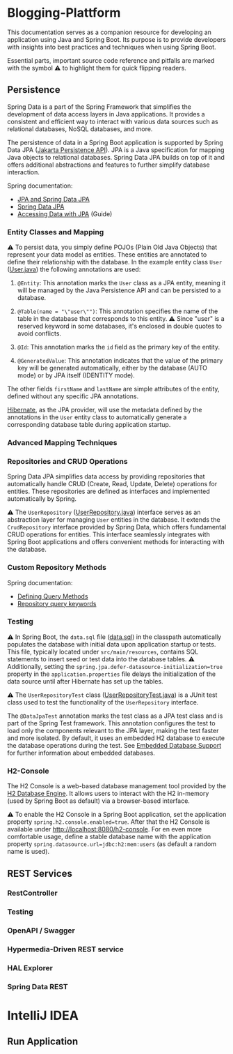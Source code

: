 # Blogging-Plattform

This documentation serves as a companion resource for developing an application using Java and Spring Boot. Its purpose is to provide developers with insights into best practices and techniques when using Spring Boot.

Essential parts, important source code reference and pitfalls are marked with the symbol ⚠️ to highlight them for quick flipping readers.

## Persistence

Spring Data is a part of the Spring Framework that simplifies the development of data access layers in Java applications. It provides a consistent and efficient way to interact with various data sources such as relational databases, NoSQL databases, and more.

The persistence of data in a Spring Boot application is supported by Spring Data JPA ([Jakarta Persistence API](https://de.wikipedia.org/wiki/Jakarta_Persistence_API)). JPA is a Java specification for mapping Java objects to relational databases. Spring Data JPA builds on top of it and offers additional abstractions and features to further simplify database interaction.

Spring documentation:
- [JPA and Spring Data JPA](https://docs.spring.io/spring-boot/docs/current/reference/html/data.html#data.sql.jpa-and-spring-data)
- [Spring Data JPA](https://docs.spring.io/spring-data/jpa/reference/index.html)
- [Accessing Data with JPA](https://spring.io/guides/gs/accessing-data-jpa) (Guide)

### Entity Classes and Mapping

⚠️ To persist data, you simply define POJOs (Plain Old Java Objects) that represent your data model as entities. These entities are annotated to define their relationship with the database. In the example entity class `User` ([User.java](../d9f1756c0291ebfc4809d45250ae1cfd1bb8cbaa/users/src/main/java/de/sboe0705/users/persistence/User.java)) the following annotations are used: 

1. `@Entity`: This annotation marks the `User` class as a JPA entity, meaning it will be managed by the Java Persistence API and can be persisted to a database.

2. `@Table(name = "\"user\"")`: This annotation specifies the name of the table in the database that corresponds to this entity. ⚠️ Since "user" is a reserved keyword in some databases, it's enclosed in double quotes to avoid conflicts.

3. `@Id`: This annotation marks the `id` field as the primary key of the entity.

4. `@GeneratedValue`: This annotation indicates that the value of the primary key will be generated automatically, either by the database (AUTO mode) or by JPA itself (IDENTITY mode).

The other fields `firstName` and `lastName` are simple attributes of the entity, defined without any specific JPA annotations.

[Hibernate](https://de.wikipedia.org/wiki/Hibernate_(Framework)), as the JPA provider, will use the metadata defined by the annotations in the `User` entity class to automatically generate a corresponding database table during application startup.

### Advanced Mapping Techniques

### Repositories and CRUD Operations

Spring Data JPA simplifies data access by providing repositories that automatically handle CRUD (Create, Read, Update, Delete) operations for entities. These repositories are defined as interfaces and implemented automatically by Spring.

⚠️ The `UserRepository` ([UserRepository.java](../d9f1756c0291ebfc4809d45250ae1cfd1bb8cbaa/users/src/main/java/de/sboe0705/users/persistence/UserRepository.java)) interface serves as an abstraction layer for managing `User` entities in the database. It extends the `CrudRepository` interface provided by Spring Data, which offers fundamental CRUD operations for entities. This interface seamlessly integrates with Spring Boot applications and offers convenient methods for interacting with the database.

### Custom Repository Methods

Spring documentation:
- [Defining Query Methods](https://docs.spring.io/spring-data/jpa/reference/data-commons/repositories/query-methods-details.html)
- [Repository query keywords](https://docs.spring.io/spring-data/jpa/reference/data-commons/repositories/query-keywords-reference.html)

### Testing

⚠️ In Spring Boot, the `data.sql` file ([data.sql](../d9f1756c0291ebfc4809d45250ae1cfd1bb8cbaa/users/src/test/resources/data.sql)) in the classpath automatically populates the database with initial data upon application startup or tests. This file, typically located under `src/main/resources`, contains SQL statements to insert seed or test data into the database tables. ⚠️ Additionally, setting the `spring.jpa.defer-datasource-initialization=true` property in the `application.properties` file delays the initialization of the data source until after Hibernate has set up the tables.

⚠️ The `UserRepositoryTest` class ([UserRepositoryTest.java](../d9f1756c0291ebfc4809d45250ae1cfd1bb8cbaa/users/src/test/java/de/sboe0705/users/persistence/UserRepositoryTest.java)) is a JUnit test class used to test the functionality of the `UserRepository` interface.

The `@DataJpaTest` annotation marks the test class as a JPA test class and is part of the Spring Test framework. This annotation configures the test to load only the components relevant to the JPA layer, making the test faster and more isolated. By default, it uses an embedded H2 database to execute the database operations during the test. See [Embedded Database Support](https://docs.spring.io/spring-boot/docs/current/reference/html/data.html#data.sql.datasource.embedded) for further information about embedded databases.

### H2-Console

The H2 Console is a web-based database management tool provided by the [H2 Database Engine](https://www.h2database.com). It allows users to interact with the H2 in-memory (used by Spring Boot as default) via a browser-based interface.

⚠️ To enable the H2 Console in a Spring Boot application, set the application property `spring.h2.console.enabled=true`. After that the H2 Console is available under [http://localhost:8080/h2-console](http://localhost:8080/h2-console). For en even more comfortable usage, define a stable database name with the application property `spring.datasource.url=jdbc:h2:mem:users` (as default a random name is used).

## REST Services

### RestController

### Testing

### OpenAPI / Swagger

### Hypermedia-Driven REST service

### HAL Explorer

### Spring Data REST

# IntelliJ IDEA

## Run Application
